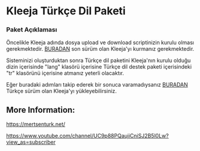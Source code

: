 # Kleeja Türkçe Dil Paketi

###  Paket Açıklaması

Öncelikle Kleeja adında dosya upload ve download scriptinizin kurulu olması gerekmektedir.  [BURADAN](https://github.com/kleeja-official/kleeja/releases) son sürüm olan Kleeja&apos;yı kurmanız gerekmektedir.

Sisteminizi oluşturduktan sonra Türkçe dil paketini Kleeja&apos;nın kurulu olduğu dizin içerisinde &quot;lang&quot; klasörü içerisine Türkçe dil destek paketi içerisindeki &quot;tr&quot; klasörünü içerisine atmanız yeterli olacaktır.

Eğer buradaki adımları takip ederek bir sonuca varamadıysanız  [BURADAN](https://github.com/mertinkotr/kleeja-3.0.2-tr) Türkçe sürüm olan Kleeja&apos;yı yükleyebilirsiniz.

## More Information:
https://mertsenturk.net/

https://www.youtube.com/channel/UC9p88PQaujiCniSJ2B5l0Lw?view_as=subscriber
